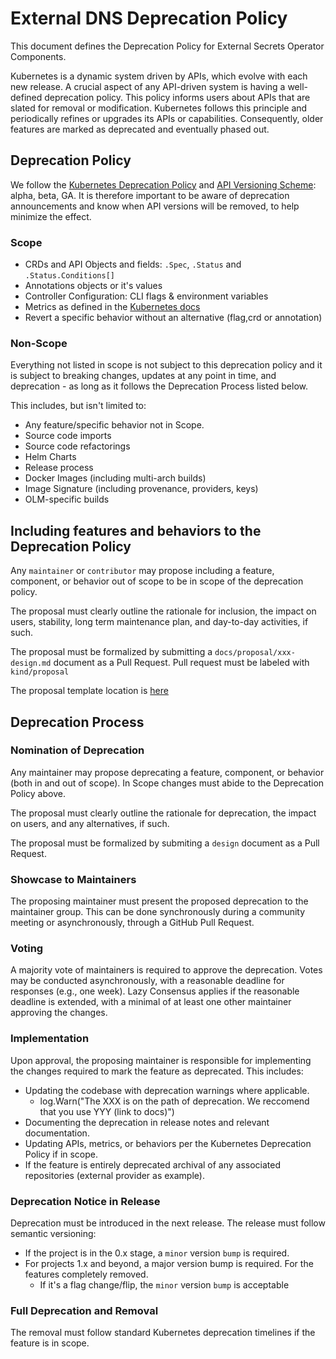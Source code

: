 # External DNS Deprecation Policy

This document defines the Deprecation Policy for External Secrets Operator Components.

Kubernetes is a dynamic system driven by APIs, which evolve with each new release. A crucial aspect of any API-driven system is having a well-defined deprecation policy. This policy informs users about APIs that are slated for removal or modification. Kubernetes follows this principle and periodically refines or upgrades its APIs or capabilities. Consequently, older features are marked as deprecated and eventually phased out.

## Deprecation Policy

We follow the [Kubernetes Deprecation Policy](https://kubernetes.io/docs/reference/using-api/deprecation-policy/) and [API Versioning Scheme](https://kubernetes.io/docs/reference/using-api/#api-versioning): alpha, beta, GA. It is therefore important to be aware of deprecation announcements and know when API versions will be removed, to help minimize the effect.

### Scope

* CRDs and API Objects and fields: `.Spec`, `.Status` and `.Status.Conditions[]`
* Annotations objects or it's values
* Controller Configuration: CLI flags & environment variables
* Metrics as defined in the [Kubernetes docs](https://kubernetes.io/docs/reference/using-api/deprecation-policy/#deprecating-a-metric)
* Revert a specific behavior without an alternative (flag,crd or annotation)

### Non-Scope

Everything not listed in scope is not subject to this deprecation policy and it is subject to breaking changes, updates at any point in time, and deprecation - as long as it follows the Deprecation Process listed below.

This includes, but isn't limited to:

- Any feature/specific behavior not in Scope.
- Source code imports
- Source code refactorings
- Helm Charts
- Release process
- Docker Images (including multi-arch builds)
- Image Signature (including provenance, providers, keys)
- OLM-specific builds

## Including features and behaviors to the Deprecation Policy

Any `maintainer` or `contributor` may propose including a feature, component, or behavior out of scope to be in scope of the deprecation policy.

The proposal must clearly outline the rationale for inclusion, the impact on users, stability, long term maintenance plan, and day-to-day activities, if such.

The proposal must be formalized by submitting a `docs/proposal/xxx-design.md` document as a Pull Request. Pull request must be labeled with `kind/proposal`

The proposal template location is [here](docs/proposal/design-template.md)

## Deprecation Process

### Nomination of Deprecation

Any maintainer may propose deprecating a feature, component, or behavior (both in and out of scope). In Scope changes must abide to the Deprecation Policy above.

The proposal must clearly outline the rationale for deprecation, the impact on users, and any alternatives, if such.

The proposal must be formalized by submiting a `design` document as a Pull Request.

### Showcase to Maintainers

The proposing maintainer must present the proposed deprecation to the maintainer group. This can be done synchronously during a community meeting or asynchronously, through a GitHub Pull Request.

### Voting

A majority vote of maintainers is required to approve the deprecation.
Votes may be conducted asynchronously, with a reasonable deadline for responses (e.g., one week). Lazy Consensus applies if the reasonable deadline is extended, with a minimal of at least one other maintainer approving the changes.

### Implementation

Upon approval, the proposing maintainer is responsible for implementing the changes required to mark the feature as deprecated. This includes:

* Updating the codebase with deprecation warnings where applicable.
  - log.Warn("The XXX is on the path of deprecation. We reccomend that you use YYY (link to docs)")
* Documenting the deprecation in release notes and relevant documentation.
* Updating APIs, metrics, or behaviors per the Kubernetes Deprecation Policy if in scope.
* If the feature is entirely deprecated archival of any associated repositories (external provider as example).

### Deprecation Notice in Release

Deprecation must be introduced in the next release. The release must follow semantic versioning:
* If the project is in the 0.x stage, a `minor` version `bump` is required.
* For projects 1.x and beyond, a major version bump is required. For the features completely removed.
  - If it's a flag change/flip, the `minor` version `bump` is acceptable

### Full Deprecation and Removal

The removal must follow standard Kubernetes deprecation timelines if the feature is in scope.
